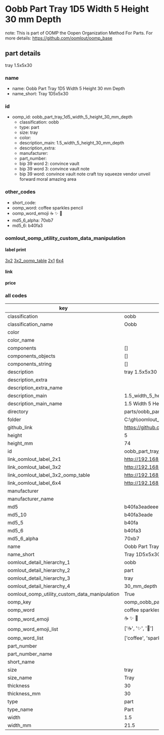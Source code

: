 # Oobb Part Tray 1D5 Width 5 Height 30 mm Depth  

note: This is part of OOMP the Oopen Organization Method For Parts. For more details: https://github.com/oomlout/oomp_base

##  part details
  



tray 1.5x5x30



### name
* name: Oobb Part Tray 1D5 Width 5 Height 30 mm Depth
* name_short: Tray 1D5x5x30 
### id
* oomp_id: oobb_part_tray_1d5_width_5_height_30_mm_depth
  * classification: oobb
  * type: part
  * size: tray
  * color: 
  * description_main: 1.5_width_5_height_30_mm_depth
  * description_extra: 
  * manufacturer: 
  * part_number: 
  * bip 39 word 2: convince vault
  * bip 39 word 3: convince vault note
  * bip 39 word: convince vault note craft toy squeeze vendor unveil forward moral amazing area

### other_codes
* short_code: 
* oomp_word: coffee sparkles pencil
* oomp_word_emoji :coffee: :sparkles: :pencil:
* md5_6_alpha: 70xb7
* md5_6: b40fa3






### oomlout_oomp_utility_custom_data_manipulation
#### label print
[3x2](http://192.168.1.245:1112/?label=oomp%2070xb7)
[3x2_oomp_table](http://192.168.1.108:1112/?label=oomp%2070xb7)
[2x1](http://192.168.1.242:1112/?label=oomp%2070xb7)
[6x4](http://192.168.1.55:1112/?label=oomp%2070xb7)    

#### link

                              

#### price







### all codes 
| key | value |  
| --- | --- |  
| classification | oobb |  
| classification_name | Oobb |  
| color |  |  
| color_name |  |  
| components | [] |  
| components_objects | [] |  
| components_string | [] |  
| description | tray 1.5x5x30 |  
| description_extra |  |  
| description_extra_name |  |  
| description_main | 1.5_width_5_height_30_mm_depth |  
| description_main_name | 1.5 Width 5 Height 30 mm Depth |  
| directory | parts/oobb_part_tray_1d5_width_5_height_30_mm_depth |  
| folder | C:\gh\oomlout_oobb_version_4_generated_parts\parts\oobb_part_tray_1d5_width_5_height_30_mm_depth |  
| github_link | https://github.com/oomlout/oomlout_oomp_part_src/tree/main/parts/oobb_part_tray_1d5_width_5_height_30_mm_depth |  
| height | 5 |  
| height_mm | 74 |  
| id | oobb_part_tray_1d5_width_5_height_30_mm_depth |  
| link_oomlout_label_2x1 | http://192.168.1.242:1112/?label=oomp%2070xb7 |  
| link_oomlout_label_3x2 | http://192.168.1.245:1112/?label=oomp%2070xb7 |  
| link_oomlout_label_3x2_oomp_table | http://192.168.1.108:1112/?label=oomp%2070xb7 |  
| link_oomlout_label_6x4 | http://192.168.1.55:1112/?label=oomp%2070xb7 |  
| manufacturer |  |  
| manufacturer_name |  |  
| md5 | b40fa3eadeee7e474e7333212d7c717c |  
| md5_10 | b40fa3eade |  
| md5_5 | b40fa |  
| md5_6 | b40fa3 |  
| md5_6_alpha | 70xb7 |  
| name | Oobb Part Tray 1D5 Width 5 Height 30 mm Depth |  
| name_short | Tray 1D5x5x30  |  
| oomlout_detail_hierarchy_1 | oobb |  
| oomlout_detail_hierarchy_2 | part |  
| oomlout_detail_hierarchy_3 | tray |  
| oomlout_detail_hierarchy_4 | 30_mm_depth |  
| oomlout_oomp_utility_custom_data_manipulation | True |  
| oomp_key | oomp_oobb_part_tray_1d5_width_5_height_30_mm_depth |  
| oomp_word | coffee sparkles pencil |  
| oomp_word_emoji | :coffee: :sparkles: :pencil: |  
| oomp_word_emoji_list | [':coffee:', ':sparkles:', ':pencil:'] |  
| oomp_word_list | ['coffee', 'sparkles', 'pencil'] |  
| part_number |  |  
| part_number_name |  |  
| short_name |  |  
| size | tray |  
| size_name | Tray |  
| thickness | 30 |  
| thickness_mm | 30 |  
| type | part |  
| type_name | Part |  
| width | 1.5 |  
| width_mm | 21.5 |  
